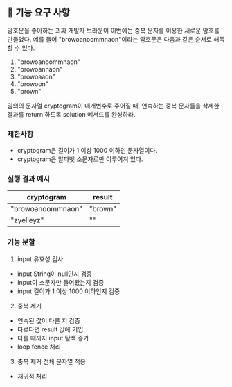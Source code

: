 ## 🚀 기능 요구 사항

암호문을 좋아하는 괴짜 개발자 브라운이 이번에는 중복 문자를 이용한 새로운 암호를 만들었다. 예를 들어 "browoanoommnaon"이라는 암호문은 다음과 같은 순서로 해독할 수 있다.

1. "browoanoommnaon"
2. "browoannaon"
3. "browoaaon"
4. "browoon"
5. "brown"

임의의 문자열 cryptogram이 매개변수로 주어질 때, 연속하는 중복 문자들을 삭제한 결과를 return 하도록 solution 메서드를 완성하라.

### 제한사항

- cryptogram은 길이가 1 이상 1000 이하인 문자열이다.
- cryptogram은 알파벳 소문자로만 이루어져 있다.

### 실행 결과 예시

| cryptogram | result |
| --- | --- |
| "browoanoommnaon" | "brown" |
| "zyelleyz" | "" |

### 기능 분할

1. input 유효성 검사

- input String이 null인지 검증
- input이 소문자만 들어왔는지 검증
- input 길이가 1 이상 1000 이하인지 검증

2. 중복 제거
- 연속된 값이 다른 지 검증
- 다르다면 result 값에 기입
- 다를 때까지 input 탐색 증가
- loop fence 처리

3. 중복 제거 전체 문자열 적용
- 재귀적 처리
